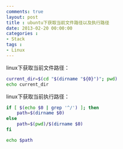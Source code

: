 ```yaml
---
comments: true
layout: post
title : ubuntu下获取当前文件路径以及执行路径
date: 2013-02-20 00:00:00
categories : 
- Stack
tags : 
- Linux
---
```


linux下获取当前文件路径：
```sh
current_dir=$(cd "$(dirname "${0}")"; pwd)
echo current_dir
```
linux下获取当前执行路径：
```sh
if [ $(echo $0 | grep '^/') ]; then
    path=$(dirname $0)
else
    path=$(pwd)/$(dirname $0)
fi

echo $path
```